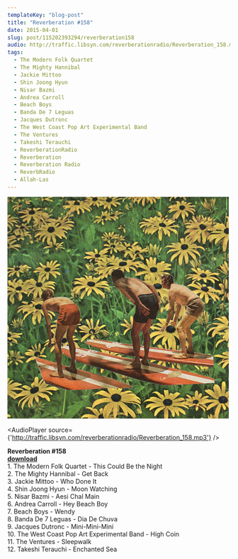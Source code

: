 ```yaml
---
templateKey: "blog-post"
title: "Reverberation #158"
date: 2015-04-01
slug: post/115202393294/reverberation158
audio: http://traffic.libsyn.com/reverberationradio/Reverberation_158.mp3
tags:
  - The Modern Folk Quartet
  - The Mighty Hannibal
  - Jackie Mittoo
  - Shin Joong Hyun
  - Nisar Bazmi
  - Andrea Carroll
  - Beach Boys
  - Banda De 7 Leguas
  - Jacques Dutronc
  - The West Coast Pop Art Experimental Band
  - The Ventures
  - Takeshi Terauchi
  - ReverberationRadio
  - Reverberation
  - Reverberation Radio
  - ReverbRadio
  - Allah-Las
---
```


![Reverberation #158](../images/41404580414e37efbb3e126c74b245e7d94f572f363f18e17fb6f41061522447.jpg)

<AudioPlayer source={'http://traffic.libsyn.com/reverberationradio/Reverberation_158.mp3'} />

<p><b>Reverberation #158<br /></b><b><a href="http://traffic.libsyn.com/reverberationradio/Reverberation_158.mp3">download</a><br /></b>1. The Modern Folk Quartet - This Could Be the Night<br />2. The Mighty Hannibal - Get Back<br />3. Jackie Mittoo - Who Done It<br />4. Shin Joong Hyun - Moon Watching<br />5. Nisar Bazmi - Aesi Chal Main<br />6. Andrea Carroll - Hey Beach Boy<br />7. Beach Boys - Wendy<br />8. Banda De 7 Leguas - Dia De Chuva<br />9. Jacques Dutronc - Mini-Mini-Mini<br />10. The West Coast Pop Art Experimental Band - High Coin<br />11. The Ventures - Sleepwalk<br />12. Takeshi Terauchi - Enchanted Sea</p>
